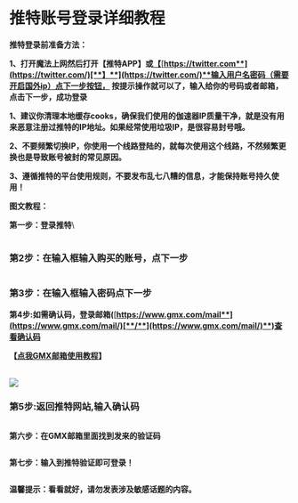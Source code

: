 # 推特账号登录详细教程

**推特登录前准备方法：**

**1、打开魔法上网然后打开【推特APP】或**[**【**](https://twitter.com/)[**https://twitter.com**](https://twitter.com/)[**】**](https://twitter.com/)**输入用户名密码（需要开启国外ip）点下一步按钮， 按提示操作就可以了，输入给你的号码或者邮箱，点击下一步，成功登录**

**1、建议你清理本地缓存cooks，确保我们使用的伽速器IP质量干净，就是没有用来恶意注册过推特的IP地址。如果经常使用垃圾IP，是很容易封号哦。**

**2、不要频繁切换IP，你使用一个线路登陆的，就每次使用这个线路，不然频繁更换也是导致账号被封的常见原因。**

**3、遵循推特的平台使用规则，不要发布乱七八糟的信息，才能保持账号持久使用！**

**图文教程：**

**第一步：登录推特**\




<figure><img src="../../.gitbook/assets/b8ebac77901225831b9e95a345824c99.png" alt=""><figcaption></figcaption></figure>

### **第2步：在输入框输入购买的账号，点下一步** <a href="#cl-3" id="cl-3"></a>

<figure><img src="../../.gitbook/assets/7d90d18dcabc790de502676c51d6821d.png" alt=""><figcaption></figcaption></figure>

### **第3步：在输入框输入密码点下一步** <a href="#cl-3" id="cl-3"></a>



**第4步:如需确认码，登录邮箱(**[**https://www.gmx.com/mail**](https://www.gmx.com/mail/)[**/**](https://www.gmx.com/mail/)**)查看确认码**

**【**[**点我GMX邮箱使用教程**](gmx-he-wei-ruan-you-xiang-shi-yong-jiao-cheng.md)**】**

\
![](../../.gitbook/assets/ad15f0adc65522c591211fec7da5d5b5.png)

### **第5步:返回推特网站,输入确认码** <a href="#cl-7" id="cl-7"></a>

<figure><img src="../../.gitbook/assets/891d7544936f03036cad4d8613750f96 (1).png" alt=""><figcaption></figcaption></figure>

**第六步：在GMX邮箱里面找到发来的验证码**

<figure><img src="../../.gitbook/assets/31e14969172d8205aaf7d755306abea0 (3).png" alt=""><figcaption></figcaption></figure>

**第七步：输入到推特验证即可登录！**

<figure><img src="../../.gitbook/assets/b9df77cbffa6826ed13b0d6591d37076 (1).png" alt=""><figcaption></figcaption></figure>

**温馨提示：看看就好，请勿发表涉及敏感话题的内容。**
